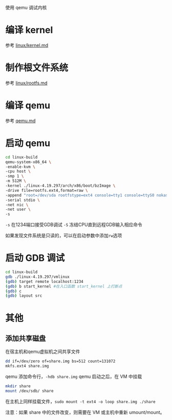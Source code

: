 使用 qemu 调试内核

# 编译 kernel
参考 [linux/kernel.md](linux/kernel.md)

# 制作根文件系统
参考 [linux/rootfs.md](linux/rootfs.md)

# 编译 qemu
参考 [qemu.md](qemu.md)

# 启动 qemu
```bash
cd linux-build
qemu-system-x86_64 \
-enable-kvm \
-cpu host \
-smp 1 \
-m 512M \
-kernel ./linux-4.19.297/arch/x86/boot/bzImage \
-drive file=rootfs.ext4,format=raw \
-append "root=/dev/sda rootfstype=ext4 console=tty1 console=ttyS0 nokaslr rw" \
-serial stdio \
-net nic \
-net user \
-s
```
`-s` 在1234端口接受GDB调试
`-S` 冻结CPU直到远程GDB输入相应命令

如果发现文件系统是只读的，可以在启动参数中添加`rw`选项

# 启动 GDB 调试
```bash
cd linux-build
gdb ./linux-4.19.297/vmlinux
(gdb) target remote localhost:1234
(gdb) b start_kernel #在入口函数 start_kernel 上打断点
(gdb) c
(gdb) layout src
```

# 其他
## 添加共享磁盘
在宿主机和qemu虚拟机之间共享文件
```bash
dd if=/dev/zero of=share.img bs=512 count=131072
mkfs.ext4 share.img
```
qemu 添加命令行，`-hdb share.img`
qemu 启动之后，在 VM 中挂载
```bash
mkdir share
mount /dev/sdb/ share
```
在主机上同样挂载文件，`sudo mount -t ext4 -o loop share.img ./share`

注意：如果 share 中的文件改变，则需要在 VM 或主机中重新 umount/mount。
